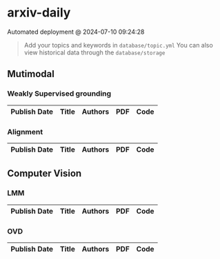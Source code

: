 # arxiv-daily
 Automated deployment @ 2024-07-10 09:24:28
> Add your topics and keywords in `database/topic.yml` 
> You can also view historical data through the `database/storage` 

## Mutimodal

### Weakly Supervised grounding
|Publish Date|Title|Authors|PDF|Code|
| :---: | :---: | :---: | :---: | :---: |

### Alignment
|Publish Date|Title|Authors|PDF|Code|
| :---: | :---: | :---: | :---: | :---: |

## Computer Vision

### LMM
|Publish Date|Title|Authors|PDF|Code|
| :---: | :---: | :---: | :---: | :---: |

### OVD
|Publish Date|Title|Authors|PDF|Code|
| :---: | :---: | :---: | :---: | :---: |
